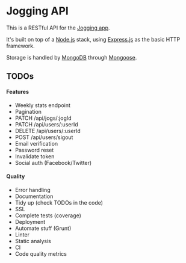# Jogging API

This is a RESTful API for the [Jogging app](https://github.com/irodrigo17/jogging-demo-app).

It's built on top of a [Node.js](http://nodejs.org/) stack, using [Express.js](http://expressjs.com/) as the basic HTTP framework.

Storage is handled by [MongoDB](http://www.mongodb.org/) through [Mongoose](http://mongoosejs.com/).

## TODOs

#### Features

- Weekly stats endpoint
- Pagination
- PATCH /api/jogs/:jogId
- PATCH /api/users/:userId
- DELETE /api/users/:userId
- POST /api/users/sigout
- Email verification
- Password reset
- Invalidate token
- Social auth (Facebook/Twitter)

#### Quality

- Error handling
- Documentation
- Tidy up (check TODOs in the code)
- SSL
- Complete tests (coverage)
- Deployment
- Automate stuff (Grunt)
- Linter
- Static analysis
- CI
- Code quality metrics
